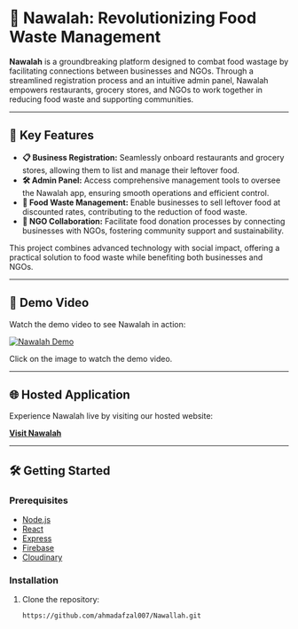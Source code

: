 # 🌟 Nawalah: Revolutionizing Food Waste Management 

**Nawalah** is a groundbreaking platform designed to combat food wastage by facilitating connections between businesses and NGOs. Through a streamlined registration process and an intuitive admin panel, Nawalah empowers restaurants, grocery stores, and NGOs to work together in reducing food waste and supporting communities.

---

## 🚀 Key Features

- **📋 Business Registration:** Seamlessly onboard restaurants and grocery stores, allowing them to list and manage their leftover food.
- **🛠️ Admin Panel:** Access comprehensive management tools to oversee the Nawalah app, ensuring smooth operations and efficient control.
- **🍲 Food Waste Management:** Enable businesses to sell leftover food at discounted rates, contributing to the reduction of food waste.
- **🤝 NGO Collaboration:** Facilitate food donation processes by connecting businesses with NGOs, fostering community support and sustainability.

This project combines advanced technology with social impact, offering a practical solution to food waste while benefiting both businesses and NGOs.

---

## 🎥 Demo Video

Watch the demo video to see Nawalah in action:

[![Nawalah Demo](https://img.youtube.com/vi/4E9FwZlr-lY/0.jpg)](https://www.youtube.com/watch?v=4E9FwZlr-lY)

Click on the image to watch the demo video.

---

## 🌐 Hosted Application

Experience Nawalah live by visiting our hosted website:

[**Visit Nawalah**](https://www.nawalah.com)

---

## 🛠️ Getting Started

### Prerequisites

- [Node.js](https://nodejs.org/)
- [React](https://reactjs.org/)
- [Express](https://expressjs.com/)
- [Firebase](https://firebase.google.com/)
- [Cloudinary](https://cloudinary.com/)

### Installation

1. Clone the repository:
   ```sh
   https://github.com/ahmadafzal007/Nawallah.git
